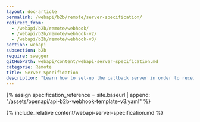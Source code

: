 ```yaml
---
layout: doc-article
permalink: /webapi/b2b/remote/server-specification/
redirect_from:
  - /webapi/b2b/remote/webhook/
  - /webapi/b2b/remote/webhook-v2/
  - /webapi/b2b/remote/webhook-v3/
section: webapi
subsection: b2b
require: swagger
gitHubPath: webapi/content/webapi-server-specification.md
categorie: Remote
title: Server Specification
description: "Learn how to set-up the callback server in order to receive Remote notifications."
---
```

{% assign specification_reference = site.baseurl | append: "/assets/openapi/api-b2b-webhook-template-v3.yaml" %}

{% include_relative content/webapi-server-specification.md %}